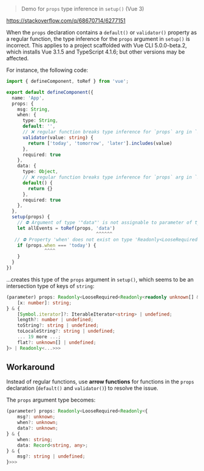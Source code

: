 > Demo for `props` type inference in `setup()` (Vue 3)

https://stackoverflow.com/q/68670714/6277151

When the `props` declaration contains a `default()` or `validator()` property as a regular function, the type inference for the `props` argument in `setup()` is incorrect. This applies to a project scaffolded with Vue CLI 5.0.0-beta.2, which installs Vue 3.1.5 and TypeScript 4.1.6; but other versions may be affected.

For instance, the following code:

```typescript
import { defineComponent, toRef } from 'vue';

export default defineComponent({
  name: 'App',
  props: {
    msg: String,
    when: {
      type: String,
      default: '',
      // ❌ regular function breaks type inference for `props` arg in `setup()`
      validator(value: string) {
        return ['today', 'tomorrow', 'later'].includes(value)
      },
      required: true
    },
    data: {
      type: Object,
      // ❌ regular function breaks type inference for `props` arg in `setup()`
      default() {
        return {}
      },
      required: true
    },
  },
  setup(props) {
    // ⛔️ Argument of type '"data"' is not assignable to parameter of type 'string & ((number | unique symbol | "length" | "toString" | "toLocaleString" | "concat" | "join" | "slice" | "indexOf" | "lastIndexOf" | "every" | "some" | "forEach" | "map" | ... 33 more ... | (<A, D extends number = 1>(this: A, depth?: D | undefined) => FlatArray<...>[])) & string)'.ts(2345)
    let allEvents = toRef(props, 'data')
                                 ^^^^^^
   // ⛔️ Property 'when' does not exist on type 'Readonly<LooseRequired<Readonly<readonly unknown[] & { [x: number]: string; } & { [iterator]?: IterableIterator<string> | undefined; length?: number | undefined; toString?: string | undefined; toLocaleString?: string | undefined; ... 19 more ...; flat?: unknown[] | undefined; }> | Readonly<...>>>'.ts(2339)
    if (props.when === 'today') {
              ^^^^
    }
  }
})
```

...creates this type of the `props` argument in `setup()`, which seems to be an intersection type of keys of `string`:

```typescript
(parameter) props: Readonly<LooseRequired<Readonly<readonly unknown[] & {
    [x: number]: string;
} & {
    [Symbol.iterator]?: IterableIterator<string> | undefined;
    length?: number | undefined;
    toString?: string | undefined;
    toLocaleString?: string | undefined;
    ... 19 more ...;
    flat?: unknown[] | undefined;
}> | Readonly<...>>>
```

## Workaround

Instead of regular functions, use **arrow functions** for functions in the `props` declaration (`default()` and `validator()`) to resolve the issue.

The `props` argument type becomes:

```typescript
(parameter) props: Readonly<LooseRequired<Readonly<{
    msg?: unknown;
    when?: unknown;
    data?: unknown;
} & {
    when: string;
    data: Record<string, any>;
} & {
    msg?: string | undefined;
}>>>
```
